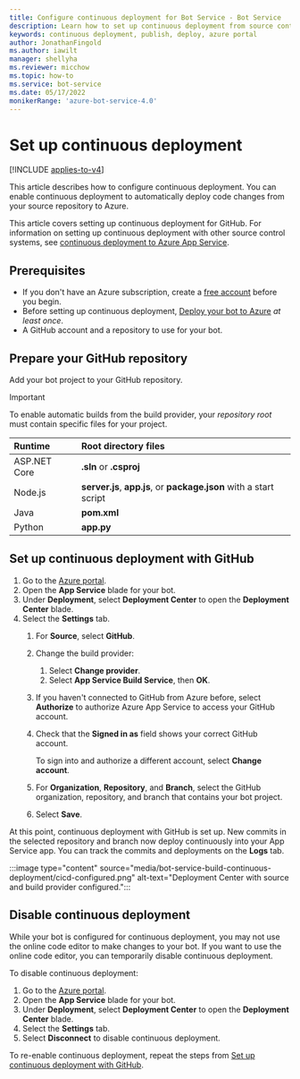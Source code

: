 ```yaml
---
title: Configure continuous deployment for Bot Service - Bot Service
description: Learn how to set up continuous deployment from source control for a Bot Service.
keywords: continuous deployment, publish, deploy, azure portal
author: JonathanFingold
ms.author: iawilt
manager: shellyha
ms.reviewer: micchow
ms.topic: how-to
ms.service: bot-service
ms.date: 05/17/2022
monikerRange: 'azure-bot-service-4.0'
---
```


# Set up continuous deployment

[!INCLUDE [applies-to-v4](includes/applies-to-v4-current.md)]

This article describes how to configure continuous deployment. You can enable continuous deployment to automatically deploy code changes from your source repository to Azure.

This article covers setting up continuous deployment for GitHub. For information on setting up continuous deployment with other source control systems, see  [continuous deployment to Azure App Service](/azure/app-service/deploy-continuous-deployment).

## Prerequisites

- If you don't have an Azure subscription, create a [free account](https://portal.azure.com) before you begin.
- Before setting up continuous deployment, [Deploy your bot to Azure](bot-builder-deploy-az-cli.md) _at least once_.
- A GitHub account and a repository to use for your bot.

## Prepare your GitHub repository

Add your bot project to your GitHub repository.

> [!IMPORTANT]
> To enable automatic builds from the build provider, your _repository root_ must contain specific files for your project.
>
> | Runtime      | Root directory files                                               |
> |:-------------|:-------------------------------------------------------------------|
> | ASP.NET Core | **.sln** or **.csproj**                                            |
> | Node.js      | **server.js**, **app.js**, or **package.json** with a start script |
> | Java         | **pom.xml**                                                        |
> | Python       | **app.py**                                                         |

## Set up continuous deployment with GitHub

1. Go to the [Azure portal](https://portal.azure.com/).
1. Open the **App Service** blade for your bot.
1. Under **Deployment**, select **Deployment Center** to open the **Deployment Center** blade.
1. Select the **Settings** tab.
   1. For **Source**, select **GitHub**.
   1. Change the build provider:
      1. Select **Change provider**.
      1. Select **App Service Build Service**, then **OK**.

   1. If you haven't connected to GitHub from Azure before, select **Authorize** to authorize Azure App Service to access your GitHub account.
   1. Check that the **Signed in as** field shows your correct GitHub account.

       To sign into and authorize a different account, select **Change account**.

   1. For **Organization**, **Repository**, and **Branch**, select the GitHub organization, repository, and branch that contains your bot project.
   1. Select **Save**.

At this point, continuous deployment with GitHub is set up. New commits in the selected repository and branch now deploy continuously into your App Service app. You can track the commits and deployments on the **Logs** tab.

:::image type="content" source="media/bot-service-build-continuous-deployment/cicd-configured.png" alt-text="Deployment Center with source and build provider configured.":::

## Disable continuous deployment

While your bot is configured for continuous deployment, you may not use the online code editor to make changes to your bot. If you want to use the online code editor, you can temporarily disable continuous deployment.

To disable continuous deployment:

1. Go to the [Azure portal](https://portal.azure.com/).
1. Open the **App Service** blade for your bot.
1. Under **Deployment**, select **Deployment Center** to open the **Deployment Center** blade.
1. Select the **Settings** tab.
1. Select **Disconnect** to disable continuous deployment.

To re-enable continuous deployment, repeat the steps from [Set up continuous deployment with GitHub](#set-up-continuous-deployment-with-github).
